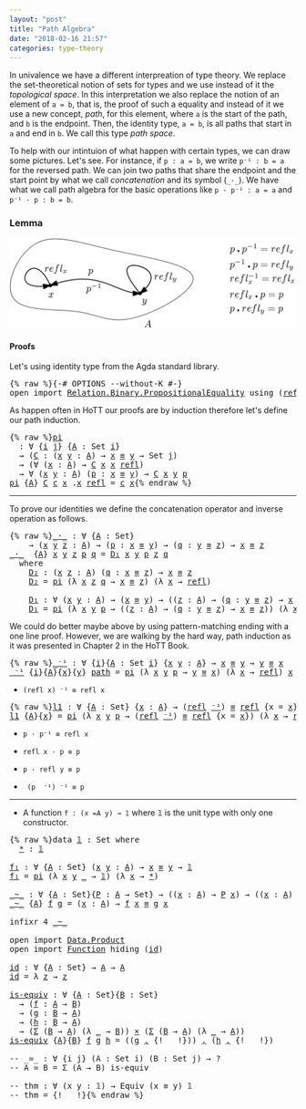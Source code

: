 ```yaml
---
layout: "post"
title: "Path Algebra"
date: "2018-02-16 21:57"
categories: type-theory
---
```


In univalence we have a different interpreation of type theory. We replace the
set-theoretical notion of sets for types and we use instead of it the *topological
space*. In this interpretation we also replace the notion of an element of `a =
b`, that is, the proof of such a equality and instead of it we use a new
concept, *path*, for this element, where `a` is the start of the path, and `b` is
the endpoint. Then, the identity type, `a = b`, is all paths that start in `a` and
end in `b`. We call this type *path space*.

To help with our intintuion of what happen with certain types, we can draw some
pictures. Let's see.  For instance, if `p : a = b`, we write `p⁻¹ : b = a` for
the reversed path. We can join two paths that share the endpoint and the start
point by what we call _concatenation_ and its symbol (`_·_`). We have what we
call path algebra for the basic operations like `p · p⁻¹ : a = a` and
`p⁻¹ · p : b = b`.

### Lemma

![path](/assets/images/path-algebra.png)

#### Proofs

Let's using identity type from the Agda standard library.

<pre class="Agda">{% raw %}<a id="1165" class="Symbol">{-#</a> <a id="1169" class="Keyword">OPTIONS</a> <a id="1177" class="Option">--without-K</a> <a id="1189" class="Symbol">#-}</a>
<a id="1193" class="Keyword">open</a> <a id="1198" class="Keyword">import</a> <a id="1205" href="https://agda.github.io/agda-stdlib/Relation.Binary.PropositionalEquality.html" class="Module">Relation.Binary.PropositionalEquality</a> <a id="1243" class="Keyword">using</a> <a id="1249" class="Symbol">(</a><a id="1250" href="https://agda.github.io/agda-stdlib/Agda.Builtin.Equality.html#_%E2%89%A1_.refl" class="InductiveConstructor">refl</a><a id="1254" class="Symbol">;</a> <a id="1256" href="https://agda.github.io/agda-stdlib/Agda.Builtin.Equality.html#_%E2%89%A1_" class="Datatype Operator">_≡_</a><a id="1259" class="Symbol">)</a>{% endraw %}</pre>

As happen often in HoTT our proofs are by induction therefore let's define
our path induction.

<pre class="Agda">{% raw %}<a id="pi" href="{% endraw %}{% link _posts/2018-02-16-path-algebra.md %}{% raw %}#pi" class="Function">pi</a>
  <a id="1387" class="Symbol">:</a> <a id="1389" class="Symbol">∀</a> <a id="1391" class="Symbol">{</a><a id="1392" href="{% endraw %}{% link _posts/2018-02-16-path-algebra.md %}{% raw %}#1392" class="Bound">i</a> <a id="1394" href="{% endraw %}{% link _posts/2018-02-16-path-algebra.md %}{% raw %}#1394" class="Bound">j</a><a id="1395" class="Symbol">}</a> <a id="1397" class="Symbol">{</a><a id="1398" href="{% endraw %}{% link _posts/2018-02-16-path-algebra.md %}{% raw %}#1398" class="Bound">A</a> <a id="1400" class="Symbol">:</a> <a id="1402" class="PrimitiveType">Set</a> <a id="1406" href="{% endraw %}{% link _posts/2018-02-16-path-algebra.md %}{% raw %}#1392" class="Bound">i</a><a id="1407" class="Symbol">}</a>
  <a id="1411" class="Symbol">→</a> <a id="1413" class="Symbol">(</a><a id="1414" href="{% endraw %}{% link _posts/2018-02-16-path-algebra.md %}{% raw %}#1414" class="Bound">C</a> <a id="1416" class="Symbol">:</a> <a id="1418" class="Symbol">(</a><a id="1419" href="{% endraw %}{% link _posts/2018-02-16-path-algebra.md %}{% raw %}#1419" class="Bound">x</a> <a id="1421" href="{% endraw %}{% link _posts/2018-02-16-path-algebra.md %}{% raw %}#1421" class="Bound">y</a> <a id="1423" class="Symbol">:</a> <a id="1425" href="{% endraw %}{% link _posts/2018-02-16-path-algebra.md %}{% raw %}#1398" class="Bound">A</a><a id="1426" class="Symbol">)</a> <a id="1428" class="Symbol">→</a> <a id="1430" href="{% endraw %}{% link _posts/2018-02-16-path-algebra.md %}{% raw %}#1419" class="Bound">x</a> <a id="1432" href="https://agda.github.io/agda-stdlib/Agda.Builtin.Equality.html#_%E2%89%A1_" class="Datatype Operator">≡</a> <a id="1434" href="{% endraw %}{% link _posts/2018-02-16-path-algebra.md %}{% raw %}#1421" class="Bound">y</a> <a id="1436" class="Symbol">→</a> <a id="1438" class="PrimitiveType">Set</a> <a id="1442" href="{% endraw %}{% link _posts/2018-02-16-path-algebra.md %}{% raw %}#1394" class="Bound">j</a><a id="1443" class="Symbol">)</a>
  <a id="1447" class="Symbol">→</a> <a id="1449" class="Symbol">(∀</a> <a id="1452" class="Symbol">(</a><a id="1453" href="{% endraw %}{% link _posts/2018-02-16-path-algebra.md %}{% raw %}#1453" class="Bound">x</a> <a id="1455" class="Symbol">:</a> <a id="1457" href="{% endraw %}{% link _posts/2018-02-16-path-algebra.md %}{% raw %}#1398" class="Bound">A</a><a id="1458" class="Symbol">)</a> <a id="1460" class="Symbol">→</a> <a id="1462" href="{% endraw %}{% link _posts/2018-02-16-path-algebra.md %}{% raw %}#1414" class="Bound">C</a> <a id="1464" href="{% endraw %}{% link _posts/2018-02-16-path-algebra.md %}{% raw %}#1453" class="Bound">x</a> <a id="1466" href="{% endraw %}{% link _posts/2018-02-16-path-algebra.md %}{% raw %}#1453" class="Bound">x</a> <a id="1468" href="https://agda.github.io/agda-stdlib/Agda.Builtin.Equality.html#_%E2%89%A1_.refl" class="InductiveConstructor">refl</a><a id="1472" class="Symbol">)</a>
  <a id="1476" class="Symbol">→</a> <a id="1478" class="Symbol">∀</a> <a id="1480" class="Symbol">(</a><a id="1481" href="{% endraw %}{% link _posts/2018-02-16-path-algebra.md %}{% raw %}#1481" class="Bound">x</a> <a id="1483" href="{% endraw %}{% link _posts/2018-02-16-path-algebra.md %}{% raw %}#1483" class="Bound">y</a> <a id="1485" class="Symbol">:</a> <a id="1487" href="{% endraw %}{% link _posts/2018-02-16-path-algebra.md %}{% raw %}#1398" class="Bound">A</a><a id="1488" class="Symbol">)</a> <a id="1490" class="Symbol">(</a><a id="1491" href="{% endraw %}{% link _posts/2018-02-16-path-algebra.md %}{% raw %}#1491" class="Bound">p</a> <a id="1493" class="Symbol">:</a> <a id="1495" href="{% endraw %}{% link _posts/2018-02-16-path-algebra.md %}{% raw %}#1481" class="Bound">x</a> <a id="1497" href="https://agda.github.io/agda-stdlib/Agda.Builtin.Equality.html#_%E2%89%A1_" class="Datatype Operator">≡</a> <a id="1499" href="{% endraw %}{% link _posts/2018-02-16-path-algebra.md %}{% raw %}#1483" class="Bound">y</a><a id="1500" class="Symbol">)</a> <a id="1502" class="Symbol">→</a> <a id="1504" href="{% endraw %}{% link _posts/2018-02-16-path-algebra.md %}{% raw %}#1414" class="Bound">C</a> <a id="1506" href="{% endraw %}{% link _posts/2018-02-16-path-algebra.md %}{% raw %}#1481" class="Bound">x</a> <a id="1508" href="{% endraw %}{% link _posts/2018-02-16-path-algebra.md %}{% raw %}#1483" class="Bound">y</a> <a id="1510" href="{% endraw %}{% link _posts/2018-02-16-path-algebra.md %}{% raw %}#1491" class="Bound">p</a>
<a id="1512" href="{% endraw %}{% link _posts/2018-02-16-path-algebra.md %}{% raw %}#pi" class="Function">pi</a> <a id="1515" class="Symbol">{</a><a id="1516" href="{% endraw %}{% link _posts/2018-02-16-path-algebra.md %}{% raw %}#1516" class="Bound">A</a><a id="1517" class="Symbol">}</a> <a id="1519" href="{% endraw %}{% link _posts/2018-02-16-path-algebra.md %}{% raw %}#1519" class="Bound">C</a> <a id="1521" href="{% endraw %}{% link _posts/2018-02-16-path-algebra.md %}{% raw %}#1521" class="Bound">c</a> <a id="1523" href="{% endraw %}{% link _posts/2018-02-16-path-algebra.md %}{% raw %}#1523" class="Bound">x</a> <a id="1525" class="DottedPattern Symbol">.</a><a id="1526" href="{% endraw %}{% link _posts/2018-02-16-path-algebra.md %}{% raw %}#1523" class="DottedPattern Bound">x</a> <a id="1528" href="https://agda.github.io/agda-stdlib/Agda.Builtin.Equality.html#_%E2%89%A1_.refl" class="InductiveConstructor">refl</a> <a id="1533" class="Symbol">=</a> <a id="1535" href="{% endraw %}{% link _posts/2018-02-16-path-algebra.md %}{% raw %}#1521" class="Bound">c</a> <a id="1537" href="{% endraw %}{% link _posts/2018-02-16-path-algebra.md %}{% raw %}#1523" class="Bound">x</a>{% endraw %}</pre>

-------------------------------------------------------------------------------

To prove our identities we define the concatenation operator and inverse
operation as follows.

<pre class="Agda">{% raw %}<a id="_·_" href="{% endraw %}{% link _posts/2018-02-16-path-algebra.md %}{% raw %}#_%C2%B7_" class="Function Operator">_·_</a> <a id="1745" class="Symbol">:</a> <a id="1747" class="Symbol">∀</a> <a id="1749" class="Symbol">{</a><a id="1750" href="{% endraw %}{% link _posts/2018-02-16-path-algebra.md %}{% raw %}#1750" class="Bound">A</a> <a id="1752" class="Symbol">:</a> <a id="1754" class="PrimitiveType">Set</a><a id="1757" class="Symbol">}</a>
    <a id="1763" class="Symbol">→</a> <a id="1765" class="Symbol">(</a><a id="1766" href="{% endraw %}{% link _posts/2018-02-16-path-algebra.md %}{% raw %}#1766" class="Bound">x</a> <a id="1768" href="{% endraw %}{% link _posts/2018-02-16-path-algebra.md %}{% raw %}#1768" class="Bound">y</a> <a id="1770" href="{% endraw %}{% link _posts/2018-02-16-path-algebra.md %}{% raw %}#1770" class="Bound">z</a> <a id="1772" class="Symbol">:</a> <a id="1774" href="{% endraw %}{% link _posts/2018-02-16-path-algebra.md %}{% raw %}#1750" class="Bound">A</a><a id="1775" class="Symbol">)</a> <a id="1777" class="Symbol">→</a> <a id="1779" class="Symbol">(</a><a id="1780" href="{% endraw %}{% link _posts/2018-02-16-path-algebra.md %}{% raw %}#1780" class="Bound">p</a> <a id="1782" class="Symbol">:</a> <a id="1784" href="{% endraw %}{% link _posts/2018-02-16-path-algebra.md %}{% raw %}#1766" class="Bound">x</a> <a id="1786" href="https://agda.github.io/agda-stdlib/Agda.Builtin.Equality.html#_%E2%89%A1_" class="Datatype Operator">≡</a> <a id="1788" href="{% endraw %}{% link _posts/2018-02-16-path-algebra.md %}{% raw %}#1768" class="Bound">y</a><a id="1789" class="Symbol">)</a> <a id="1791" class="Symbol">→</a> <a id="1793" class="Symbol">(</a><a id="1794" href="{% endraw %}{% link _posts/2018-02-16-path-algebra.md %}{% raw %}#1794" class="Bound">q</a> <a id="1796" class="Symbol">:</a> <a id="1798" href="{% endraw %}{% link _posts/2018-02-16-path-algebra.md %}{% raw %}#1768" class="Bound">y</a> <a id="1800" href="https://agda.github.io/agda-stdlib/Agda.Builtin.Equality.html#_%E2%89%A1_" class="Datatype Operator">≡</a> <a id="1802" href="{% endraw %}{% link _posts/2018-02-16-path-algebra.md %}{% raw %}#1770" class="Bound">z</a><a id="1803" class="Symbol">)</a> <a id="1805" class="Symbol">→</a> <a id="1807" href="{% endraw %}{% link _posts/2018-02-16-path-algebra.md %}{% raw %}#1766" class="Bound">x</a> <a id="1809" href="https://agda.github.io/agda-stdlib/Agda.Builtin.Equality.html#_%E2%89%A1_" class="Datatype Operator">≡</a> <a id="1811" href="{% endraw %}{% link _posts/2018-02-16-path-algebra.md %}{% raw %}#1770" class="Bound">z</a>
<a id="1813" href="{% endraw %}{% link _posts/2018-02-16-path-algebra.md %}{% raw %}#_%C2%B7_" class="Function Operator">_·_</a>  <a id="1818" class="Symbol">{</a><a id="1819" href="{% endraw %}{% link _posts/2018-02-16-path-algebra.md %}{% raw %}#1819" class="Bound">A</a><a id="1820" class="Symbol">}</a> <a id="1822" href="{% endraw %}{% link _posts/2018-02-16-path-algebra.md %}{% raw %}#1822" class="Bound">x</a> <a id="1824" href="{% endraw %}{% link _posts/2018-02-16-path-algebra.md %}{% raw %}#1824" class="Bound">y</a> <a id="1826" href="{% endraw %}{% link _posts/2018-02-16-path-algebra.md %}{% raw %}#1826" class="Bound">z</a> <a id="1828" href="{% endraw %}{% link _posts/2018-02-16-path-algebra.md %}{% raw %}#1828" class="Bound">p</a> <a id="1830" href="{% endraw %}{% link _posts/2018-02-16-path-algebra.md %}{% raw %}#1830" class="Bound">q</a> <a id="1832" class="Symbol">=</a> <a id="1834" href="{% endraw %}{% link _posts/2018-02-16-path-algebra.md %}{% raw %}#1942" class="Function">D₁</a> <a id="1837" href="{% endraw %}{% link _posts/2018-02-16-path-algebra.md %}{% raw %}#1822" class="Bound">x</a> <a id="1839" href="{% endraw %}{% link _posts/2018-02-16-path-algebra.md %}{% raw %}#1824" class="Bound">y</a> <a id="1841" href="{% endraw %}{% link _posts/2018-02-16-path-algebra.md %}{% raw %}#1828" class="Bound">p</a> <a id="1843" href="{% endraw %}{% link _posts/2018-02-16-path-algebra.md %}{% raw %}#1826" class="Bound">z</a> <a id="1845" href="{% endraw %}{% link _posts/2018-02-16-path-algebra.md %}{% raw %}#1830" class="Bound">q</a>
  <a id="1849" class="Keyword">where</a>
    <a id="1859" href="{% endraw %}{% link _posts/2018-02-16-path-algebra.md %}{% raw %}#1859" class="Function">D₂</a> <a id="1862" class="Symbol">:</a> <a id="1864" class="Symbol">(</a><a id="1865" href="{% endraw %}{% link _posts/2018-02-16-path-algebra.md %}{% raw %}#1865" class="Bound">x</a> <a id="1867" href="{% endraw %}{% link _posts/2018-02-16-path-algebra.md %}{% raw %}#1867" class="Bound">z</a> <a id="1869" class="Symbol">:</a> <a id="1871" href="{% endraw %}{% link _posts/2018-02-16-path-algebra.md %}{% raw %}#1819" class="Bound">A</a><a id="1872" class="Symbol">)</a> <a id="1874" class="Symbol">(</a><a id="1875" href="{% endraw %}{% link _posts/2018-02-16-path-algebra.md %}{% raw %}#1875" class="Bound">q</a> <a id="1877" class="Symbol">:</a> <a id="1879" href="{% endraw %}{% link _posts/2018-02-16-path-algebra.md %}{% raw %}#1865" class="Bound">x</a> <a id="1881" href="https://agda.github.io/agda-stdlib/Agda.Builtin.Equality.html#_%E2%89%A1_" class="Datatype Operator">≡</a> <a id="1883" href="{% endraw %}{% link _posts/2018-02-16-path-algebra.md %}{% raw %}#1867" class="Bound">z</a><a id="1884" class="Symbol">)</a> <a id="1886" class="Symbol">→</a> <a id="1888" href="{% endraw %}{% link _posts/2018-02-16-path-algebra.md %}{% raw %}#1865" class="Bound">x</a> <a id="1890" href="https://agda.github.io/agda-stdlib/Agda.Builtin.Equality.html#_%E2%89%A1_" class="Datatype Operator">≡</a> <a id="1892" href="{% endraw %}{% link _posts/2018-02-16-path-algebra.md %}{% raw %}#1867" class="Bound">z</a>
    <a id="1898" href="{% endraw %}{% link _posts/2018-02-16-path-algebra.md %}{% raw %}#1859" class="Function">D₂</a> <a id="1901" class="Symbol">=</a> <a id="1903" href="{% endraw %}{% link _posts/2018-02-16-path-algebra.md %}{% raw %}#pi" class="Function">pi</a> <a id="1906" class="Symbol">(λ</a> <a id="1909" href="{% endraw %}{% link _posts/2018-02-16-path-algebra.md %}{% raw %}#1909" class="Bound">x</a> <a id="1911" href="{% endraw %}{% link _posts/2018-02-16-path-algebra.md %}{% raw %}#1911" class="Bound">z</a> <a id="1913" href="{% endraw %}{% link _posts/2018-02-16-path-algebra.md %}{% raw %}#1913" class="Bound">q</a> <a id="1915" class="Symbol">→</a> <a id="1917" href="{% endraw %}{% link _posts/2018-02-16-path-algebra.md %}{% raw %}#1909" class="Bound">x</a> <a id="1919" href="https://agda.github.io/agda-stdlib/Agda.Builtin.Equality.html#_%E2%89%A1_" class="Datatype Operator">≡</a> <a id="1921" href="{% endraw %}{% link _posts/2018-02-16-path-algebra.md %}{% raw %}#1911" class="Bound">z</a><a id="1922" class="Symbol">)</a> <a id="1924" class="Symbol">(λ</a> <a id="1927" href="{% endraw %}{% link _posts/2018-02-16-path-algebra.md %}{% raw %}#1927" class="Bound">x</a> <a id="1929" class="Symbol">→</a> <a id="1931" href="https://agda.github.io/agda-stdlib/Agda.Builtin.Equality.html#_%E2%89%A1_.refl" class="InductiveConstructor">refl</a><a id="1935" class="Symbol">)</a>

    <a id="1942" href="{% endraw %}{% link _posts/2018-02-16-path-algebra.md %}{% raw %}#1942" class="Function">D₁</a> <a id="1945" class="Symbol">:</a> <a id="1947" class="Symbol">∀</a> <a id="1949" class="Symbol">(</a><a id="1950" href="{% endraw %}{% link _posts/2018-02-16-path-algebra.md %}{% raw %}#1950" class="Bound">x</a> <a id="1952" href="{% endraw %}{% link _posts/2018-02-16-path-algebra.md %}{% raw %}#1952" class="Bound">y</a> <a id="1954" class="Symbol">:</a> <a id="1956" href="{% endraw %}{% link _posts/2018-02-16-path-algebra.md %}{% raw %}#1819" class="Bound">A</a><a id="1957" class="Symbol">)</a> <a id="1959" class="Symbol">→</a> <a id="1961" class="Symbol">(</a><a id="1962" href="{% endraw %}{% link _posts/2018-02-16-path-algebra.md %}{% raw %}#1950" class="Bound">x</a> <a id="1964" href="https://agda.github.io/agda-stdlib/Agda.Builtin.Equality.html#_%E2%89%A1_" class="Datatype Operator">≡</a> <a id="1966" href="{% endraw %}{% link _posts/2018-02-16-path-algebra.md %}{% raw %}#1952" class="Bound">y</a><a id="1967" class="Symbol">)</a> <a id="1969" class="Symbol">→</a> <a id="1971" class="Symbol">((</a><a id="1973" href="{% endraw %}{% link _posts/2018-02-16-path-algebra.md %}{% raw %}#1973" class="Bound">z</a> <a id="1975" class="Symbol">:</a> <a id="1977" href="{% endraw %}{% link _posts/2018-02-16-path-algebra.md %}{% raw %}#1819" class="Bound">A</a><a id="1978" class="Symbol">)</a> <a id="1980" class="Symbol">→</a> <a id="1982" class="Symbol">(</a><a id="1983" href="{% endraw %}{% link _posts/2018-02-16-path-algebra.md %}{% raw %}#1983" class="Bound">q</a> <a id="1985" class="Symbol">:</a> <a id="1987" href="{% endraw %}{% link _posts/2018-02-16-path-algebra.md %}{% raw %}#1952" class="Bound">y</a> <a id="1989" href="https://agda.github.io/agda-stdlib/Agda.Builtin.Equality.html#_%E2%89%A1_" class="Datatype Operator">≡</a> <a id="1991" href="{% endraw %}{% link _posts/2018-02-16-path-algebra.md %}{% raw %}#1973" class="Bound">z</a><a id="1992" class="Symbol">)</a> <a id="1994" class="Symbol">→</a> <a id="1996" href="{% endraw %}{% link _posts/2018-02-16-path-algebra.md %}{% raw %}#1950" class="Bound">x</a> <a id="1998" href="https://agda.github.io/agda-stdlib/Agda.Builtin.Equality.html#_%E2%89%A1_" class="Datatype Operator">≡</a> <a id="2000" href="{% endraw %}{% link _posts/2018-02-16-path-algebra.md %}{% raw %}#1973" class="Bound">z</a><a id="2001" class="Symbol">)</a>
    <a id="2007" href="{% endraw %}{% link _posts/2018-02-16-path-algebra.md %}{% raw %}#1942" class="Function">D₁</a> <a id="2010" class="Symbol">=</a> <a id="2012" href="{% endraw %}{% link _posts/2018-02-16-path-algebra.md %}{% raw %}#pi" class="Function">pi</a> <a id="2015" class="Symbol">(λ</a> <a id="2018" href="{% endraw %}{% link _posts/2018-02-16-path-algebra.md %}{% raw %}#2018" class="Bound">x</a> <a id="2020" href="{% endraw %}{% link _posts/2018-02-16-path-algebra.md %}{% raw %}#2020" class="Bound">y</a> <a id="2022" href="{% endraw %}{% link _posts/2018-02-16-path-algebra.md %}{% raw %}#2022" class="Bound">p</a> <a id="2024" class="Symbol">→</a> <a id="2026" class="Symbol">((</a><a id="2028" href="{% endraw %}{% link _posts/2018-02-16-path-algebra.md %}{% raw %}#2028" class="Bound">z</a> <a id="2030" class="Symbol">:</a> <a id="2032" href="{% endraw %}{% link _posts/2018-02-16-path-algebra.md %}{% raw %}#1819" class="Bound">A</a><a id="2033" class="Symbol">)</a> <a id="2035" class="Symbol">→</a> <a id="2037" class="Symbol">(</a><a id="2038" href="{% endraw %}{% link _posts/2018-02-16-path-algebra.md %}{% raw %}#2038" class="Bound">q</a> <a id="2040" class="Symbol">:</a> <a id="2042" href="{% endraw %}{% link _posts/2018-02-16-path-algebra.md %}{% raw %}#2020" class="Bound">y</a> <a id="2044" href="https://agda.github.io/agda-stdlib/Agda.Builtin.Equality.html#_%E2%89%A1_" class="Datatype Operator">≡</a> <a id="2046" href="{% endraw %}{% link _posts/2018-02-16-path-algebra.md %}{% raw %}#2028" class="Bound">z</a><a id="2047" class="Symbol">)</a> <a id="2049" class="Symbol">→</a> <a id="2051" href="{% endraw %}{% link _posts/2018-02-16-path-algebra.md %}{% raw %}#2018" class="Bound">x</a> <a id="2053" href="https://agda.github.io/agda-stdlib/Agda.Builtin.Equality.html#_%E2%89%A1_" class="Datatype Operator">≡</a> <a id="2055" href="{% endraw %}{% link _posts/2018-02-16-path-algebra.md %}{% raw %}#2028" class="Bound">z</a><a id="2056" class="Symbol">))</a> <a id="2059" class="Symbol">(λ</a> <a id="2062" href="{% endraw %}{% link _posts/2018-02-16-path-algebra.md %}{% raw %}#2062" class="Bound">x</a> <a id="2064" class="Symbol">→</a> <a id="2066" href="{% endraw %}{% link _posts/2018-02-16-path-algebra.md %}{% raw %}#1859" class="Function">D₂</a> <a id="2069" href="{% endraw %}{% link _posts/2018-02-16-path-algebra.md %}{% raw %}#2062" class="Bound">x</a><a id="2070" class="Symbol">)</a>{% endraw %}</pre>

We could do better maybe above by using pattern-matching ending with
a one line proof. However, we are walking by the hard way, path induction
as it was presented in Chapter 2 in the HoTT Book.

<pre class="Agda">{% raw %}<a id="_⁻¹" href="{% endraw %}{% link _posts/2018-02-16-path-algebra.md %}{% raw %}#_%E2%81%BB%C2%B9" class="Function Operator">_⁻¹</a> <a id="2296" class="Symbol">:</a> <a id="2298" class="Symbol">∀</a> <a id="2300" class="Symbol">{</a><a id="2301" href="{% endraw %}{% link _posts/2018-02-16-path-algebra.md %}{% raw %}#2301" class="Bound">i</a><a id="2302" class="Symbol">}{</a><a id="2304" href="{% endraw %}{% link _posts/2018-02-16-path-algebra.md %}{% raw %}#2304" class="Bound">A</a> <a id="2306" class="Symbol">:</a> <a id="2308" class="PrimitiveType">Set</a> <a id="2312" href="{% endraw %}{% link _posts/2018-02-16-path-algebra.md %}{% raw %}#2301" class="Bound">i</a><a id="2313" class="Symbol">}</a> <a id="2315" class="Symbol">{</a><a id="2316" href="{% endraw %}{% link _posts/2018-02-16-path-algebra.md %}{% raw %}#2316" class="Bound">x</a> <a id="2318" href="{% endraw %}{% link _posts/2018-02-16-path-algebra.md %}{% raw %}#2318" class="Bound">y</a> <a id="2320" class="Symbol">:</a> <a id="2322" href="{% endraw %}{% link _posts/2018-02-16-path-algebra.md %}{% raw %}#2304" class="Bound">A</a><a id="2323" class="Symbol">}</a> <a id="2325" class="Symbol">→</a> <a id="2327" href="{% endraw %}{% link _posts/2018-02-16-path-algebra.md %}{% raw %}#2316" class="Bound">x</a> <a id="2329" href="https://agda.github.io/agda-stdlib/Agda.Builtin.Equality.html#_%E2%89%A1_" class="Datatype Operator">≡</a> <a id="2331" href="{% endraw %}{% link _posts/2018-02-16-path-algebra.md %}{% raw %}#2318" class="Bound">y</a> <a id="2333" class="Symbol">→</a> <a id="2335" href="{% endraw %}{% link _posts/2018-02-16-path-algebra.md %}{% raw %}#2318" class="Bound">y</a> <a id="2337" href="https://agda.github.io/agda-stdlib/Agda.Builtin.Equality.html#_%E2%89%A1_" class="Datatype Operator">≡</a> <a id="2339" href="{% endraw %}{% link _posts/2018-02-16-path-algebra.md %}{% raw %}#2316" class="Bound">x</a>
<a id="2341" href="{% endraw %}{% link _posts/2018-02-16-path-algebra.md %}{% raw %}#_%E2%81%BB%C2%B9" class="Function Operator">_⁻¹</a> <a id="2345" class="Symbol">{</a><a id="2346" href="{% endraw %}{% link _posts/2018-02-16-path-algebra.md %}{% raw %}#2346" class="Bound">i</a><a id="2347" class="Symbol">}{</a><a id="2349" href="{% endraw %}{% link _posts/2018-02-16-path-algebra.md %}{% raw %}#2349" class="Bound">A</a><a id="2350" class="Symbol">}{</a><a id="2352" href="{% endraw %}{% link _posts/2018-02-16-path-algebra.md %}{% raw %}#2352" class="Bound">x</a><a id="2353" class="Symbol">}{</a><a id="2355" href="{% endraw %}{% link _posts/2018-02-16-path-algebra.md %}{% raw %}#2355" class="Bound">y</a><a id="2356" class="Symbol">}</a> <a id="2358" href="{% endraw %}{% link _posts/2018-02-16-path-algebra.md %}{% raw %}#2358" class="Bound">path</a> <a id="2363" class="Symbol">=</a> <a id="2365" href="{% endraw %}{% link _posts/2018-02-16-path-algebra.md %}{% raw %}#pi" class="Function">pi</a> <a id="2368" class="Symbol">(λ</a> <a id="2371" href="{% endraw %}{% link _posts/2018-02-16-path-algebra.md %}{% raw %}#2371" class="Bound">x</a> <a id="2373" href="{% endraw %}{% link _posts/2018-02-16-path-algebra.md %}{% raw %}#2373" class="Bound">y</a> <a id="2375" href="{% endraw %}{% link _posts/2018-02-16-path-algebra.md %}{% raw %}#2375" class="Bound">p</a> <a id="2377" class="Symbol">→</a> <a id="2379" href="{% endraw %}{% link _posts/2018-02-16-path-algebra.md %}{% raw %}#2373" class="Bound">y</a> <a id="2381" href="https://agda.github.io/agda-stdlib/Agda.Builtin.Equality.html#_%E2%89%A1_" class="Datatype Operator">≡</a> <a id="2383" href="{% endraw %}{% link _posts/2018-02-16-path-algebra.md %}{% raw %}#2371" class="Bound">x</a><a id="2384" class="Symbol">)</a> <a id="2386" class="Symbol">(λ</a> <a id="2389" href="{% endraw %}{% link _posts/2018-02-16-path-algebra.md %}{% raw %}#2389" class="Bound">x</a> <a id="2391" class="Symbol">→</a> <a id="2393" href="https://agda.github.io/agda-stdlib/Agda.Builtin.Equality.html#_%E2%89%A1_.refl" class="InductiveConstructor">refl</a><a id="2397" class="Symbol">)</a> <a id="2399" href="{% endraw %}{% link _posts/2018-02-16-path-algebra.md %}{% raw %}#2352" class="Bound">x</a> <a id="2401" href="{% endraw %}{% link _posts/2018-02-16-path-algebra.md %}{% raw %}#2355" class="Bound">y</a> <a id="2403" href="{% endraw %}{% link _posts/2018-02-16-path-algebra.md %}{% raw %}#2358" class="Bound">path</a>{% endraw %}</pre>

+ `(refl x) ⁻¹ ≡ refl x`
<pre class="Agda">{% raw %}<a id="l1" href="{% endraw %}{% link _posts/2018-02-16-path-algebra.md %}{% raw %}#l1" class="Function">l1</a> <a id="2461" class="Symbol">:</a> <a id="2463" class="Symbol">∀</a> <a id="2465" class="Symbol">{</a><a id="2466" href="{% endraw %}{% link _posts/2018-02-16-path-algebra.md %}{% raw %}#2466" class="Bound">A</a> <a id="2468" class="Symbol">:</a> <a id="2470" class="PrimitiveType">Set</a><a id="2473" class="Symbol">}</a> <a id="2475" class="Symbol">{</a><a id="2476" href="{% endraw %}{% link _posts/2018-02-16-path-algebra.md %}{% raw %}#2476" class="Bound">x</a> <a id="2478" class="Symbol">:</a> <a id="2480" href="{% endraw %}{% link _posts/2018-02-16-path-algebra.md %}{% raw %}#2466" class="Bound">A</a><a id="2481" class="Symbol">}</a> <a id="2483" class="Symbol">→</a> <a id="2485" class="Symbol">(</a><a id="2486" href="https://agda.github.io/agda-stdlib/Agda.Builtin.Equality.html#_%E2%89%A1_.refl" class="InductiveConstructor">refl</a> <a id="2491" href="{% endraw %}{% link _posts/2018-02-16-path-algebra.md %}{% raw %}#_%E2%81%BB%C2%B9" class="Function Operator">⁻¹</a><a id="2493" class="Symbol">)</a> <a id="2495" href="https://agda.github.io/agda-stdlib/Agda.Builtin.Equality.html#_%E2%89%A1_" class="Datatype Operator">≡</a> <a id="2497" href="https://agda.github.io/agda-stdlib/Agda.Builtin.Equality.html#_%E2%89%A1_.refl" class="InductiveConstructor">refl</a> <a id="2502" class="Symbol">{</a><a id="2503" class="Argument">x</a> <a id="2505" class="Symbol">=</a> <a id="2507" href="{% endraw %}{% link _posts/2018-02-16-path-algebra.md %}{% raw %}#2476" class="Bound">x</a><a id="2508" class="Symbol">}</a>
<a id="2510" href="{% endraw %}{% link _posts/2018-02-16-path-algebra.md %}{% raw %}#l1" class="Function">l1</a> <a id="2513" class="Symbol">{</a><a id="2514" href="{% endraw %}{% link _posts/2018-02-16-path-algebra.md %}{% raw %}#2514" class="Bound">A</a><a id="2515" class="Symbol">}{</a><a id="2517" href="{% endraw %}{% link _posts/2018-02-16-path-algebra.md %}{% raw %}#2517" class="Bound">x</a><a id="2518" class="Symbol">}</a> <a id="2520" class="Symbol">=</a> <a id="2522" href="{% endraw %}{% link _posts/2018-02-16-path-algebra.md %}{% raw %}#pi" class="Function">pi</a> <a id="2525" class="Symbol">(λ</a> <a id="2528" href="{% endraw %}{% link _posts/2018-02-16-path-algebra.md %}{% raw %}#2528" class="Bound">x</a> <a id="2530" href="{% endraw %}{% link _posts/2018-02-16-path-algebra.md %}{% raw %}#2530" class="Bound">y</a> <a id="2532" href="{% endraw %}{% link _posts/2018-02-16-path-algebra.md %}{% raw %}#2532" class="Bound">p</a> <a id="2534" class="Symbol">→</a> <a id="2536" class="Symbol">(</a><a id="2537" href="https://agda.github.io/agda-stdlib/Agda.Builtin.Equality.html#_%E2%89%A1_.refl" class="InductiveConstructor">refl</a> <a id="2542" href="{% endraw %}{% link _posts/2018-02-16-path-algebra.md %}{% raw %}#_%E2%81%BB%C2%B9" class="Function Operator">⁻¹</a><a id="2544" class="Symbol">)</a> <a id="2546" href="https://agda.github.io/agda-stdlib/Agda.Builtin.Equality.html#_%E2%89%A1_" class="Datatype Operator">≡</a> <a id="2548" href="https://agda.github.io/agda-stdlib/Agda.Builtin.Equality.html#_%E2%89%A1_.refl" class="InductiveConstructor">refl</a> <a id="2553" class="Symbol">{</a><a id="2554" class="Argument">x</a> <a id="2556" class="Symbol">=</a> <a id="2558" href="{% endraw %}{% link _posts/2018-02-16-path-algebra.md %}{% raw %}#2528" class="Bound">x</a><a id="2559" class="Symbol">})</a> <a id="2562" class="Symbol">(λ</a> <a id="2565" href="{% endraw %}{% link _posts/2018-02-16-path-algebra.md %}{% raw %}#2565" class="Bound">x</a> <a id="2567" class="Symbol">→</a> <a id="2569" href="https://agda.github.io/agda-stdlib/Agda.Builtin.Equality.html#_%E2%89%A1_.refl" class="InductiveConstructor">refl</a><a id="2573" class="Symbol">)</a> <a id="2575" href="{% endraw %}{% link _posts/2018-02-16-path-algebra.md %}{% raw %}#2517" class="Bound">x</a> <a id="2577" href="{% endraw %}{% link _posts/2018-02-16-path-algebra.md %}{% raw %}#2517" class="Bound">x</a> <a id="2579" href="https://agda.github.io/agda-stdlib/Agda.Builtin.Equality.html#_%E2%89%A1_.refl" class="InductiveConstructor">refl</a>{% endraw %}</pre>

+ `p · p⁻¹ ≡ refl x`



+ `refl x · p ≡ p`

+ `p · refl y ≡ p`

+ ` (p  ⁻¹) ⁻¹ ≡ p`


-------------------------------------------------------------------------------

+ A function `f : (x =A y) → 𝟙` where 𝟙 is the unit type with only one constructor.

<pre class="Agda">{% raw %}<a id="2885" class="Keyword">data</a> <a id="𝟙" href="{% endraw %}{% link _posts/2018-02-16-path-algebra.md %}{% raw %}#%F0%9D%9F%99" class="Datatype">𝟙</a> <a id="2892" class="Symbol">:</a> <a id="2894" class="PrimitiveType">Set</a> <a id="2898" class="Keyword">where</a>
  <a id="𝟙.*" href="{% endraw %}{% link _posts/2018-02-16-path-algebra.md %}{% raw %}#%F0%9D%9F%99.%2A" class="InductiveConstructor">*</a> <a id="2908" class="Symbol">:</a> <a id="2910" href="{% endraw %}{% link _posts/2018-02-16-path-algebra.md %}{% raw %}#%F0%9D%9F%99" class="Datatype">𝟙</a>

<a id="f₁" href="{% endraw %}{% link _posts/2018-02-16-path-algebra.md %}{% raw %}#f%E2%82%81" class="Function">f₁</a> <a id="2916" class="Symbol">:</a> <a id="2918" class="Symbol">∀</a> <a id="2920" class="Symbol">{</a><a id="2921" href="{% endraw %}{% link _posts/2018-02-16-path-algebra.md %}{% raw %}#2921" class="Bound">A</a> <a id="2923" class="Symbol">:</a> <a id="2925" class="PrimitiveType">Set</a><a id="2928" class="Symbol">}</a> <a id="2930" class="Symbol">(</a><a id="2931" href="{% endraw %}{% link _posts/2018-02-16-path-algebra.md %}{% raw %}#2931" class="Bound">x</a> <a id="2933" href="{% endraw %}{% link _posts/2018-02-16-path-algebra.md %}{% raw %}#2933" class="Bound">y</a> <a id="2935" class="Symbol">:</a> <a id="2937" href="{% endraw %}{% link _posts/2018-02-16-path-algebra.md %}{% raw %}#2921" class="Bound">A</a><a id="2938" class="Symbol">)</a> <a id="2940" class="Symbol">→</a> <a id="2942" href="{% endraw %}{% link _posts/2018-02-16-path-algebra.md %}{% raw %}#2931" class="Bound">x</a> <a id="2944" href="https://agda.github.io/agda-stdlib/Agda.Builtin.Equality.html#_%E2%89%A1_" class="Datatype Operator">≡</a> <a id="2946" href="{% endraw %}{% link _posts/2018-02-16-path-algebra.md %}{% raw %}#2933" class="Bound">y</a> <a id="2948" class="Symbol">→</a> <a id="2950" href="{% endraw %}{% link _posts/2018-02-16-path-algebra.md %}{% raw %}#%F0%9D%9F%99" class="Datatype">𝟙</a>
<a id="2952" href="{% endraw %}{% link _posts/2018-02-16-path-algebra.md %}{% raw %}#f%E2%82%81" class="Function">f₁</a> <a id="2955" class="Symbol">=</a> <a id="2957" href="{% endraw %}{% link _posts/2018-02-16-path-algebra.md %}{% raw %}#pi" class="Function">pi</a> <a id="2960" class="Symbol">(λ</a> <a id="2963" href="{% endraw %}{% link _posts/2018-02-16-path-algebra.md %}{% raw %}#2963" class="Bound">x</a> <a id="2965" href="{% endraw %}{% link _posts/2018-02-16-path-algebra.md %}{% raw %}#2965" class="Bound">y</a> <a id="2967" href="{% endraw %}{% link _posts/2018-02-16-path-algebra.md %}{% raw %}#2967" class="Bound">_</a> <a id="2969" class="Symbol">→</a> <a id="2971" href="{% endraw %}{% link _posts/2018-02-16-path-algebra.md %}{% raw %}#%F0%9D%9F%99" class="Datatype">𝟙</a><a id="2972" class="Symbol">)</a> <a id="2974" class="Symbol">(λ</a> <a id="2977" href="{% endraw %}{% link _posts/2018-02-16-path-algebra.md %}{% raw %}#2977" class="Bound">x</a> <a id="2979" class="Symbol">→</a> <a id="2981" href="{% endraw %}{% link _posts/2018-02-16-path-algebra.md %}{% raw %}#%F0%9D%9F%99.%2A" class="InductiveConstructor">*</a><a id="2982" class="Symbol">)</a>

<a id="_~_" href="{% endraw %}{% link _posts/2018-02-16-path-algebra.md %}{% raw %}#_~_" class="Function Operator">_~_</a> <a id="2989" class="Symbol">:</a> <a id="2991" class="Symbol">∀</a> <a id="2993" class="Symbol">{</a><a id="2994" href="{% endraw %}{% link _posts/2018-02-16-path-algebra.md %}{% raw %}#2994" class="Bound">A</a> <a id="2996" class="Symbol">:</a> <a id="2998" class="PrimitiveType">Set</a><a id="3001" class="Symbol">}{</a><a id="3003" href="{% endraw %}{% link _posts/2018-02-16-path-algebra.md %}{% raw %}#3003" class="Bound">P</a> <a id="3005" class="Symbol">:</a> <a id="3007" href="{% endraw %}{% link _posts/2018-02-16-path-algebra.md %}{% raw %}#2994" class="Bound">A</a> <a id="3009" class="Symbol">→</a> <a id="3011" class="PrimitiveType">Set</a><a id="3014" class="Symbol">}</a> <a id="3016" class="Symbol">→</a> <a id="3018" class="Symbol">((</a><a id="3020" href="{% endraw %}{% link _posts/2018-02-16-path-algebra.md %}{% raw %}#3020" class="Bound">x</a> <a id="3022" class="Symbol">:</a> <a id="3024" href="{% endraw %}{% link _posts/2018-02-16-path-algebra.md %}{% raw %}#2994" class="Bound">A</a><a id="3025" class="Symbol">)</a> <a id="3027" class="Symbol">→</a> <a id="3029" href="{% endraw %}{% link _posts/2018-02-16-path-algebra.md %}{% raw %}#3003" class="Bound">P</a> <a id="3031" href="{% endraw %}{% link _posts/2018-02-16-path-algebra.md %}{% raw %}#3020" class="Bound">x</a><a id="3032" class="Symbol">)</a> <a id="3034" class="Symbol">→</a> <a id="3036" class="Symbol">((</a><a id="3038" href="{% endraw %}{% link _posts/2018-02-16-path-algebra.md %}{% raw %}#3038" class="Bound">x</a> <a id="3040" class="Symbol">:</a> <a id="3042" href="{% endraw %}{% link _posts/2018-02-16-path-algebra.md %}{% raw %}#2994" class="Bound">A</a><a id="3043" class="Symbol">)</a> <a id="3045" class="Symbol">→</a> <a id="3047" href="{% endraw %}{% link _posts/2018-02-16-path-algebra.md %}{% raw %}#3003" class="Bound">P</a> <a id="3049" href="{% endraw %}{% link _posts/2018-02-16-path-algebra.md %}{% raw %}#3038" class="Bound">x</a><a id="3050" class="Symbol">)</a> <a id="3052" class="Symbol">→</a> <a id="3054" class="PrimitiveType">Set</a>
<a id="3058" href="{% endraw %}{% link _posts/2018-02-16-path-algebra.md %}{% raw %}#_~_" class="Function Operator">_~_</a> <a id="3062" class="Symbol">{</a><a id="3063" href="{% endraw %}{% link _posts/2018-02-16-path-algebra.md %}{% raw %}#3063" class="Bound">A</a><a id="3064" class="Symbol">}</a> <a id="3066" href="{% endraw %}{% link _posts/2018-02-16-path-algebra.md %}{% raw %}#3066" class="Bound">f</a> <a id="3068" href="{% endraw %}{% link _posts/2018-02-16-path-algebra.md %}{% raw %}#3068" class="Bound">g</a> <a id="3070" class="Symbol">=</a> <a id="3072" class="Symbol">(</a><a id="3073" href="{% endraw %}{% link _posts/2018-02-16-path-algebra.md %}{% raw %}#3073" class="Bound">x</a> <a id="3075" class="Symbol">:</a> <a id="3077" href="{% endraw %}{% link _posts/2018-02-16-path-algebra.md %}{% raw %}#3063" class="Bound">A</a><a id="3078" class="Symbol">)</a> <a id="3080" class="Symbol">→</a> <a id="3082" href="{% endraw %}{% link _posts/2018-02-16-path-algebra.md %}{% raw %}#3066" class="Bound">f</a> <a id="3084" href="{% endraw %}{% link _posts/2018-02-16-path-algebra.md %}{% raw %}#3073" class="Bound">x</a> <a id="3086" href="https://agda.github.io/agda-stdlib/Agda.Builtin.Equality.html#_%E2%89%A1_" class="Datatype Operator">≡</a> <a id="3088" href="{% endraw %}{% link _posts/2018-02-16-path-algebra.md %}{% raw %}#3068" class="Bound">g</a> <a id="3090" href="{% endraw %}{% link _posts/2018-02-16-path-algebra.md %}{% raw %}#3073" class="Bound">x</a>

<a id="3093" class="Keyword">infixr</a> <a id="3100" class="Number">4</a> <a id="3102" href="{% endraw %}{% link _posts/2018-02-16-path-algebra.md %}{% raw %}#_~_" class="Function Operator">_~_</a>

<a id="3107" class="Keyword">open</a> <a id="3112" class="Keyword">import</a> <a id="3119" href="https://agda.github.io/agda-stdlib/Data.Product.html" class="Module">Data.Product</a>
<a id="3132" class="Keyword">open</a> <a id="3137" class="Keyword">import</a> <a id="3144" href="https://agda.github.io/agda-stdlib/Function.html" class="Module">Function</a> <a id="3153" class="Keyword">hiding</a> <a id="3160" class="Symbol">(</a><a id="3161" href="https://agda.github.io/agda-stdlib/Function.html#id" class="Function">id</a><a id="3163" class="Symbol">)</a>

<a id="id" href="{% endraw %}{% link _posts/2018-02-16-path-algebra.md %}{% raw %}#id" class="Function">id</a> <a id="3169" class="Symbol">:</a> <a id="3171" class="Symbol">∀</a> <a id="3173" class="Symbol">{</a><a id="3174" href="{% endraw %}{% link _posts/2018-02-16-path-algebra.md %}{% raw %}#3174" class="Bound">A</a> <a id="3176" class="Symbol">:</a> <a id="3178" class="PrimitiveType">Set</a><a id="3181" class="Symbol">}</a> <a id="3183" class="Symbol">→</a> <a id="3185" href="{% endraw %}{% link _posts/2018-02-16-path-algebra.md %}{% raw %}#3174" class="Bound">A</a> <a id="3187" class="Symbol">→</a> <a id="3189" href="{% endraw %}{% link _posts/2018-02-16-path-algebra.md %}{% raw %}#3174" class="Bound">A</a>
<a id="3191" href="{% endraw %}{% link _posts/2018-02-16-path-algebra.md %}{% raw %}#id" class="Function">id</a> <a id="3194" class="Symbol">=</a> <a id="3196" class="Symbol">λ</a> <a id="3198" href="{% endraw %}{% link _posts/2018-02-16-path-algebra.md %}{% raw %}#3198" class="Bound">z</a> <a id="3200" class="Symbol">→</a> <a id="3202" href="{% endraw %}{% link _posts/2018-02-16-path-algebra.md %}{% raw %}#3198" class="Bound">z</a>

<a id="is-equiv" href="{% endraw %}{% link _posts/2018-02-16-path-algebra.md %}{% raw %}#is-equiv" class="Function">is-equiv</a> <a id="3214" class="Symbol">:</a> <a id="3216" class="Symbol">∀</a> <a id="3218" class="Symbol">{</a><a id="3219" href="{% endraw %}{% link _posts/2018-02-16-path-algebra.md %}{% raw %}#3219" class="Bound">A</a> <a id="3221" class="Symbol">:</a> <a id="3223" class="PrimitiveType">Set</a><a id="3226" class="Symbol">}{</a><a id="3228" href="{% endraw %}{% link _posts/2018-02-16-path-algebra.md %}{% raw %}#3228" class="Bound">B</a> <a id="3230" class="Symbol">:</a> <a id="3232" class="PrimitiveType">Set</a><a id="3235" class="Symbol">}</a>
  <a id="3239" class="Symbol">→</a> <a id="3241" class="Symbol">(</a><a id="3242" href="{% endraw %}{% link _posts/2018-02-16-path-algebra.md %}{% raw %}#3242" class="Bound">f</a> <a id="3244" class="Symbol">:</a> <a id="3246" href="{% endraw %}{% link _posts/2018-02-16-path-algebra.md %}{% raw %}#3219" class="Bound">A</a> <a id="3248" class="Symbol">→</a> <a id="3250" href="{% endraw %}{% link _posts/2018-02-16-path-algebra.md %}{% raw %}#3228" class="Bound">B</a><a id="3251" class="Symbol">)</a>
  <a id="3255" class="Symbol">→</a> <a id="3257" class="Symbol">(</a><a id="3258" href="{% endraw %}{% link _posts/2018-02-16-path-algebra.md %}{% raw %}#3258" class="Bound">g</a> <a id="3260" class="Symbol">:</a> <a id="3262" href="{% endraw %}{% link _posts/2018-02-16-path-algebra.md %}{% raw %}#3228" class="Bound">B</a> <a id="3264" class="Symbol">→</a> <a id="3266" href="{% endraw %}{% link _posts/2018-02-16-path-algebra.md %}{% raw %}#3219" class="Bound">A</a><a id="3267" class="Symbol">)</a>
  <a id="3271" class="Symbol">→</a> <a id="3273" class="Symbol">(</a><a id="3274" href="{% endraw %}{% link _posts/2018-02-16-path-algebra.md %}{% raw %}#3274" class="Bound">h</a> <a id="3276" class="Symbol">:</a> <a id="3278" href="{% endraw %}{% link _posts/2018-02-16-path-algebra.md %}{% raw %}#3228" class="Bound">B</a> <a id="3280" class="Symbol">→</a> <a id="3282" href="{% endraw %}{% link _posts/2018-02-16-path-algebra.md %}{% raw %}#3219" class="Bound">A</a><a id="3283" class="Symbol">)</a>
  <a id="3287" class="Symbol">→</a> <a id="3289" class="Symbol">(</a><a id="3290" href="https://agda.github.io/agda-stdlib/Data.Product.html#%CE%A3" class="Record">Σ</a> <a id="3292" class="Symbol">(</a><a id="3293" href="{% endraw %}{% link _posts/2018-02-16-path-algebra.md %}{% raw %}#3228" class="Bound">B</a> <a id="3295" class="Symbol">→</a> <a id="3297" href="{% endraw %}{% link _posts/2018-02-16-path-algebra.md %}{% raw %}#3219" class="Bound">A</a><a id="3298" class="Symbol">)</a> <a id="3300" class="Symbol">(λ</a> <a id="3303" href="{% endraw %}{% link _posts/2018-02-16-path-algebra.md %}{% raw %}#3303" class="Bound">_</a> <a id="3305" class="Symbol">→</a> <a id="3307" href="{% endraw %}{% link _posts/2018-02-16-path-algebra.md %}{% raw %}#3228" class="Bound">B</a><a id="3308" class="Symbol">))</a> <a id="3311" href="https://agda.github.io/agda-stdlib/Data.Product.html#_%C3%97_" class="Function Operator">×</a> <a id="3313" class="Symbol">(</a><a id="3314" href="https://agda.github.io/agda-stdlib/Data.Product.html#%CE%A3" class="Record">Σ</a> <a id="3316" class="Symbol">(</a><a id="3317" href="{% endraw %}{% link _posts/2018-02-16-path-algebra.md %}{% raw %}#3228" class="Bound">B</a> <a id="3319" class="Symbol">→</a> <a id="3321" href="{% endraw %}{% link _posts/2018-02-16-path-algebra.md %}{% raw %}#3219" class="Bound">A</a><a id="3322" class="Symbol">)</a> <a id="3324" class="Symbol">(λ</a> <a id="3327" href="{% endraw %}{% link _posts/2018-02-16-path-algebra.md %}{% raw %}#3327" class="Bound">_</a> <a id="3329" class="Symbol">→</a> <a id="3331" href="{% endraw %}{% link _posts/2018-02-16-path-algebra.md %}{% raw %}#3219" class="Bound">A</a><a id="3332" class="Symbol">))</a>
<a id="3335" href="{% endraw %}{% link _posts/2018-02-16-path-algebra.md %}{% raw %}#is-equiv" class="Function">is-equiv</a> <a id="3344" class="Symbol">{</a><a id="3345" href="{% endraw %}{% link _posts/2018-02-16-path-algebra.md %}{% raw %}#3345" class="Bound">A</a><a id="3346" class="Symbol">}{</a><a id="3348" href="{% endraw %}{% link _posts/2018-02-16-path-algebra.md %}{% raw %}#3348" class="Bound">B</a><a id="3349" class="Symbol">}</a> <a id="3351" href="{% endraw %}{% link _posts/2018-02-16-path-algebra.md %}{% raw %}#3351" class="Bound">f</a> <a id="3353" href="{% endraw %}{% link _posts/2018-02-16-path-algebra.md %}{% raw %}#3353" class="Bound">g</a> <a id="3355" href="{% endraw %}{% link _posts/2018-02-16-path-algebra.md %}{% raw %}#3355" class="Bound">h</a> <a id="3357" class="Symbol">=</a> <a id="3359" class="Symbol">((</a><a id="3361" href="{% endraw %}{% link _posts/2018-02-16-path-algebra.md %}{% raw %}#3353" class="Bound">g</a> <a id="3363" href="https://agda.github.io/agda-stdlib/Data.Product.html#%CE%A3._%2C_" class="InductiveConstructor Operator">,</a> <a id="3365" class="Symbol">{!   !}))</a> <a id="3375" href="https://agda.github.io/agda-stdlib/Data.Product.html#%CE%A3._%2C_" class="InductiveConstructor Operator">,</a> <a id="3377" class="Symbol">(</a><a id="3378" href="{% endraw %}{% link _posts/2018-02-16-path-algebra.md %}{% raw %}#3355" class="Bound">h</a> <a id="3380" href="https://agda.github.io/agda-stdlib/Data.Product.html#%CE%A3._%2C_" class="InductiveConstructor Operator">,</a> <a id="3382" class="Symbol">{!   !})</a>

<a id="3392" class="Comment">-- _≃_ : ∀ {i j} (A : Set i) (B : Set j) → ?</a>
<a id="3437" class="Comment">-- A ≃ B = Σ (A → B) is-equiv</a>

<a id="3468" class="Comment">-- thm : ∀ (x y : 𝟙) → Equiv (x ≡ y) 𝟙</a>
<a id="3507" class="Comment">-- thm = {!   !}</a>{% endraw %}</pre>
